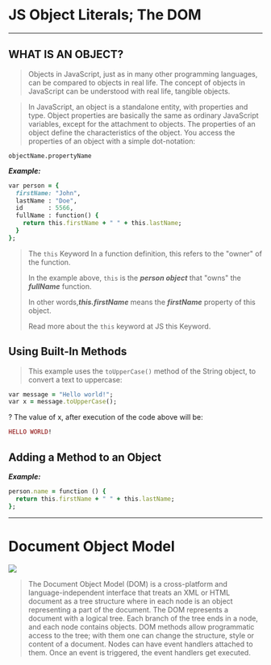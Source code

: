 # JS Object Literals; The DOM
<hr>

## WHAT IS AN OBJECT?
> Objects in JavaScript, just as in many other programming languages, can be compared to objects in real life. 
> The concept of objects in JavaScript can be understood with real life, tangible objects.

> In JavaScript, an object is a standalone entity, with properties and type.
> Object properties are basically the same as ordinary JavaScript variables, except for the attachment to objects. The properties of an object define the characteristics of the object. You access the properties of an object with a simple dot-notation:

`objectName.propertyName`

***Example:***

``` ruby
var person = {
  firstName: "John",
  lastName : "Doe",
  id       : 5566,
  fullName : function() {
    return this.firstName + " " + this.lastName;
  }
};
```

> The `this` Keyword
> In a function definition, this refers to the "owner" of the function.
>
> In the example above, `this` is the ***person object*** that "owns" the ***fullName*** function.
>
> In other words,***this.firstName*** means the ***firstName*** property of this object.
>
> Read more about the `this` keyword at JS this Keyword.

## Using Built-In Methods

> This example uses the `toUpperCase()` method of the String object, to convert a text to uppercase:

``` ruby
var message = "Hello world!";
var x = message.toUpperCase();
```
? The value of x, after execution of the code above will be:

``` ruby
HELLO WORLD!
```

## Adding a Method to an Object

***Example:***
``` ruby
person.name = function () {
  return this.firstName + " " + this.lastName;
};
```
<hr> 

# Document Object Model

![](https://upload.wikimedia.org/wikipedia/commons/thumb/5/5a/DOM-model.svg/330px-DOM-model.svg.png)

> The Document Object Model (DOM) is a cross-platform and language-independent interface that treats an XML or HTML document as a tree structure where in each node is an object representing a part of the document. The DOM represents a document with a logical tree. Each branch of the tree ends in a node, and each node contains objects. DOM methods allow programmatic access to the tree; with them one can change the structure, style or content of a document. Nodes can have event handlers attached to them. Once an event is triggered, the event handlers get executed.





















